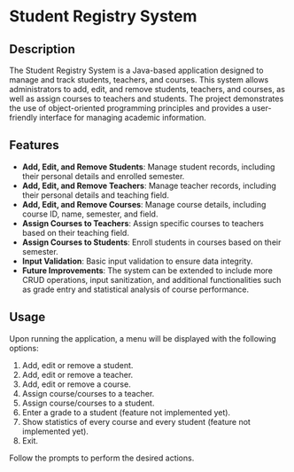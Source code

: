 # Student Registry System

## Description

The Student Registry System is a Java-based application designed to manage and track students, teachers, and courses. This system allows administrators to add, edit, and remove students, teachers, and courses, as well as assign courses to teachers and students. The project demonstrates the use of object-oriented programming principles and provides a user-friendly interface for managing academic information.

## Features

- **Add, Edit, and Remove Students**: Manage student records, including their personal details and enrolled semester.
- **Add, Edit, and Remove Teachers**: Manage teacher records, including their personal details and teaching field.
- **Add, Edit, and Remove Courses**: Manage course details, including course ID, name, semester, and field.
- **Assign Courses to Teachers**: Assign specific courses to teachers based on their teaching field.
- **Assign Courses to Students**: Enroll students in courses based on their semester.
- **Input Validation**: Basic input validation to ensure data integrity.
- **Future Improvements**: The system can be extended to include more CRUD operations, input sanitization, and additional functionalities such as grade entry and statistical analysis of course performance.


## Usage

Upon running the application, a menu will be displayed with the following options:

1. Add, edit or remove a student.
2. Add, edit or remove a teacher.
3. Add, edit or remove a course.
4. Assign course/courses to a teacher.
5. Assign course/courses to a student.
6. Enter a grade to a student (feature not implemented yet).
7. Show statistics of every course and every student (feature not implemented yet).
8. Exit.

Follow the prompts to perform the desired actions.

